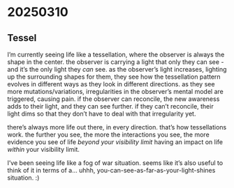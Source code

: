 # 20250310

## Tessel

I’m currently seeing life like a tessellation, where the observer is always the shape in the center. the observer is carrying a light that only they can see - and it’s the only light they _can_ see. as the observer’s light increases, lighting up the surrounding shapes for them, they see how the tessellation pattern evolves in different ways as they look in different directions. as they see more mutations/variations, irregularities in the observer’s mental model are triggered, causing pain. if the observer can reconcile, the new awareness adds to their light, and they can see further. if they can’t reconcile, their light dims so that they don’t have to deal with that irregularity yet.

there’s always more life out there, in every direction. that’s how tessellations work. the further you see, the more the interactions you see, the more evidence you see of life _beyond your visibility limit_ having an impact on life _within_ your visibility limit.

I’ve been seeing life like a fog of war situation. seems like it’s also useful to think of it in terms of a… uhhh, you-can-see-as-far-as-your-light-shines situation. :)
